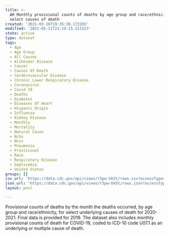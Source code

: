 ```yaml
---
title: >-
  AH Monthly provisional counts of deaths by age group and race/ethnicity for
  select causes of death
created: '2021-03-16T19:35:38.172203'
modified: '2021-05-11T21:19:15.211523'
state: active
type: dataset
tags:
  - Age
  - Age Group
  - All Causes
  - Alzheimer Disease
  - Cancer
  - Causes Of Death
  - Cerebrovascular Disease
  - Chronic Lower Respiratory Disease
  - Coronavirus
  - Covid 19
  - Deaths
  - Diabetes
  - Diseases Of Heart
  - Hispanic Origin
  - Influenza
  - Kidney Disease
  - Monthly
  - Mortality
  - Natural Cause
  - Nchs
  - Nvss
  - Pneumonia
  - Provisional
  - Race
  - Respiratory Disease
  - Septicemia
  - United States
groups: []
csv_url: 'https://data.cdc.gov/api/views/r5pw-bk5t/rows.csv?accessType=DOWNLOAD'
json_url: 'https://data.cdc.gov/api/views/r5pw-bk5t/rows.json?accessType=DOWNLOAD'
layout: post

---
```

Provisional counts of deaths by the month the deaths occurred, by age group and race/ethnicity, for select underlying causes of death for 2020-2021. Final data is provided for 2019. The dataset also includes monthly provisional counts of death for COVID-19, coded to ICD-10 code U07.1 as an underlying or multiple cause of death.
